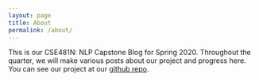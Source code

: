 ```yaml
---
layout: page
title: About
permalink: /about/
---
```


This is our CSE481N: NLP Capstone Blog for Spring 2020. Throughout the quarter, we will make various posts about our project and progress here. You can see our project at our [github repo](https://github.com/estberg/CSE481N). 
